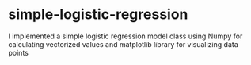 # simple-logistic-regression
I implemented a simple logistic regression model class using Numpy for calculating vectorized values and matplotlib library for visualizing data points
